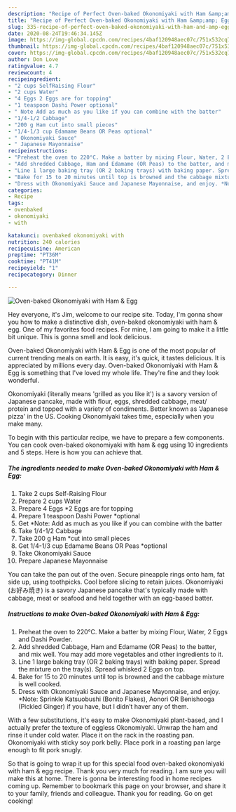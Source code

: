```yaml
---
description: "Recipe of Perfect Oven-baked Okonomiyaki with Ham &amp;amp; Egg"
title: "Recipe of Perfect Oven-baked Okonomiyaki with Ham &amp;amp; Egg"
slug: 335-recipe-of-perfect-oven-baked-okonomiyaki-with-ham-and-amp-egg
date: 2020-08-24T19:46:34.145Z
image: https://img-global.cpcdn.com/recipes/4baf120948aec07c/751x532cq70/oven-baked-okonomiyaki-with-ham-egg-recipe-main-photo.jpg
thumbnail: https://img-global.cpcdn.com/recipes/4baf120948aec07c/751x532cq70/oven-baked-okonomiyaki-with-ham-egg-recipe-main-photo.jpg
cover: https://img-global.cpcdn.com/recipes/4baf120948aec07c/751x532cq70/oven-baked-okonomiyaki-with-ham-egg-recipe-main-photo.jpg
author: Don Love
ratingvalue: 4.7
reviewcount: 4
recipeingredient:
- "2 cups SelfRaising Flour"
- "2 cups Water"
- "4 Eggs 2 Eggs are for topping"
- "1 teaspoon Dashi Power optional"
- " Note Add as much as you like if you can combine with the batter"
- "1/4-1/2 Cabbage"
- "200 g Ham cut into small pieces"
- "1/4-1/3 cup Edamame Beans OR Peas optional"
- " Okonomiyaki Sauce"
- " Japanese Mayonnaise"
recipeinstructions:
- "Preheat the oven to 220°C. Make a batter by mixing Flour, Water, 2 Eggs and Dashi Powder."
- "Add shredded Cabbage, Ham and Edamame (OR Peas) to the batter, and mix well. You may add more vegetables and other ingredients to it."
- "Line 1 large baking tray (OR 2 baking trays) with baking paper. Spread the mixture on the tray(s). Spread whisked 2 Eggs on top."
- "Bake for 15 to 20 minutes until top is browned and the cabbage mixture is well cooked."
- "Dress with Okonomiyaki Sauce and Japanese Mayonnaise, and enjoy. *Note: Sprinkle Katsuobushi (Bonito Flakes), Aonori OR Benishooga (Pickled Ginger) if you have, but I didn’t haver any of them."
categories:
- Recipe
tags:
- ovenbaked
- okonomiyaki
- with

katakunci: ovenbaked okonomiyaki with 
nutrition: 240 calories
recipecuisine: American
preptime: "PT36M"
cooktime: "PT41M"
recipeyield: "1"
recipecategory: Dinner

---
```



![Oven-baked Okonomiyaki with Ham &amp; Egg](https://img-global.cpcdn.com/recipes/4baf120948aec07c/751x532cq70/oven-baked-okonomiyaki-with-ham-egg-recipe-main-photo.jpg)

Hey everyone, it's Jim, welcome to our recipe site. Today, I'm gonna show you how to make a distinctive dish, oven-baked okonomiyaki with ham &amp; egg. One of my favorites food recipes. For mine, I am going to make it a little bit unique. This is gonna smell and look delicious.

Oven-baked Okonomiyaki with Ham &amp; Egg is one of the most popular of current trending meals on earth. It is easy, it's quick, it tastes delicious. It is appreciated by millions every day. Oven-baked Okonomiyaki with Ham &amp; Egg is something that I've loved my whole life. They're fine and they look wonderful.

Okonomiyaki (literally means &#39;grilled as you like it&#39;) is a savory version of Japanese pancake, made with flour, eggs, shredded cabbage, meat/ protein and topped with a variety of condiments. Better known as &#39;Japanese pizza&#39; in the US. Cooking Okonomiyaki takes time, especially when you make many.


To begin with this particular recipe, we have to prepare a few components. You can cook oven-baked okonomiyaki with ham &amp; egg using 10 ingredients and 5 steps. Here is how you can achieve that.

<!--inarticleads1-->

##### The ingredients needed to make Oven-baked Okonomiyaki with Ham &amp; Egg:

1. Take 2 cups Self-Raising Flour
1. Prepare 2 cups Water
1. Prepare 4 Eggs *2 Eggs are for topping
1. Prepare 1 teaspoon Dashi Power *optional
1. Get  *Note: Add as much as you like if you can combine with the batter
1. Take 1/4-1/2 Cabbage
1. Take 200 g Ham *cut into small pieces
1. Get 1/4-1/3 cup Edamame Beans OR Peas *optional
1. Take  Okonomiyaki Sauce
1. Prepare  Japanese Mayonnaise


You can take the pan out of the oven. Secure pineapple rings onto ham, fat side up, using toothpicks. Cool before slicing to retain juices. Okonomiyaki (お好み焼き) is a savory Japanese pancake that&#39;s typically made with cabbage, meat or seafood and held together with an egg-based batter. 

<!--inarticleads2-->

##### Instructions to make Oven-baked Okonomiyaki with Ham &amp; Egg:

1. Preheat the oven to 220°C. Make a batter by mixing Flour, Water, 2 Eggs and Dashi Powder.
1. Add shredded Cabbage, Ham and Edamame (OR Peas) to the batter, and mix well. You may add more vegetables and other ingredients to it.
1. Line 1 large baking tray (OR 2 baking trays) with baking paper. Spread the mixture on the tray(s). Spread whisked 2 Eggs on top.
1. Bake for 15 to 20 minutes until top is browned and the cabbage mixture is well cooked.
1. Dress with Okonomiyaki Sauce and Japanese Mayonnaise, and enjoy. *Note: Sprinkle Katsuobushi (Bonito Flakes), Aonori OR Benishooga (Pickled Ginger) if you have, but I didn’t haver any of them.


With a few substitutions, it&#39;s easy to make Okonomiyaki plant-based, and I actually prefer the texture of eggless Okonomiyaki. Unwrap the ham and rinse it under cold water. Place it on the rack in the roasting pan. Okonomiyaki with sticky soy pork belly. Place pork in a roasting pan large enough to fit pork snugly. 

So that is going to wrap it up for this special food oven-baked okonomiyaki with ham &amp; egg recipe. Thank you very much for reading. I am sure you will make this at home. There is gonna be interesting food in home recipes coming up. Remember to bookmark this page on your browser, and share it to your family, friends and colleague. Thank you for reading. Go on get cooking!
